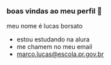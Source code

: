 ### boas vindas ao meu perfil 🔭
meu nome é lucas borsato


- estou estudando na alura
- me chamem no meu email
- marco.lucas@escola.pr.gov.br
